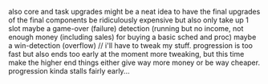 also core and task upgrades
might be a neat idea to have the final upgrades of the final components be ridiculously expensive but also only take up 1 slot
maybe a game-over (failure) detection (running but no income, not enough money (including sales) for buying a basic sched and proc)
maybe a win-detection (overflow)
// i'll have to tweak my stuff. progression is too fast but also ends too early at the moment
more tweaking, but this time make the higher end things either give way more money or be way cheaper. progression kinda stalls fairly early...